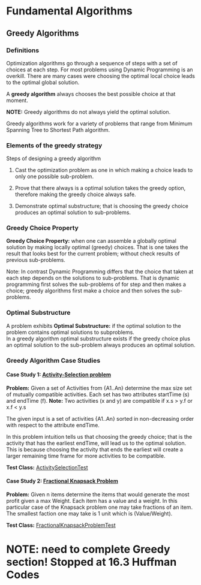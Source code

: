 # Fundamental Algorithms

## Greedy Algorithms

### Definitions

Optimization algorithms go through a sequence of steps with a set of choices at each step. For most problems using Dynamic 
Programming is an overkill. There are many cases were choosing the optimal local choice leads to the optimal global solution.
  
A **greedy algorithm** always chooses the best possible choice at that moment.
    
**NOTE:** Greedy algorithms do not always yield the optimal solution. 
     
Greedy algorithms work for a variety of problems that range from Minimum Spanning Tree to Shortest Path algorithm.

### Elements of the greedy strategy

Steps of designing a greedy algorithm

1) Cast the optimization problem as one in which making a choice leads to only one possible sub-problem.

2) Prove that there always is a optimal solution takes the greedy option, therefore making the greedy choice always safe.

3) Demonstrate optimal substructure; that is choosing the greedy choice produces an optimal solution to sub-problems. 

### Greedy Choice Property 
 
**Greedy Choice Property:** when one can assemble a globally optimal solution by making locally optimal (greedy) choices.
That is one takes the result that looks best for the current problem; without check results of previous sub-problems.

Note: In contrast Dynamic Programming differs that the choice that taken at each step depends on the solutions to
sub-problems. That is dynamic programming first solves the sub-problems of for step and then makes a choice; greedy 
algorithms first make a choice and then solves the sub-problems.

### Optimal Substructure

A problem exhibits **Optimal Substructure:** if the optimal solution to the problem contains optimal solutions to subproblems.  
In a greedy algorithm optimal substructure exists if the greedy choice plus an optimal solution to the sub-problem always produces an 
optimal solution.

### Greedy Algorithm Case Studies

#### Case Study 1: [Activity-Selection problem](https://github.com/matthewddiaz/Algorithms/blob/master/src/com/matthewddiaz/algorithms/greedyAlgorithms/ActivitySelection.java)
 
**Problem:** Given a set of Activities from {A1..An} determine the max size set of mutually compatible activities.
Each set has two attributes startTime (s) and endTime (f). **Note:** Two activities (x and y) are compatible if
x.s > y.f or x.f < y.s
     
The given input is a set of activities {A1..An} sorted in non-decreasing order with respect to the attribute endTime.
     
In this problem intuition tells us that choosing the greedy choice; that is the activity that has the earliest
endTime, will lead us to the optimal solution. This is because choosing the activity that ends the earliest will create
a larger remaining time frame for more activities to be compatible.

**Test Class:** [ActivitySelectionTest](https://github.com/matthewddiaz/Algorithms/blob/master/test/com/matthewddiaz/algorithms/greedyAlgorithms/ActivitySelectionTest.java)



#### Case Study 2: [Fractional Knapsack Problem](https://github.com/matthewddiaz/Algorithms/blob/master/src/com/matthewddiaz/algorithms/greedyAlgorithms/FractionalKnapsackProblem.java)

**Problem:** Given n items determine the items that would generate the most profit given a max Weight. Each item has a
value and a weight. In this particular case of the Knapsack problem one may take fractions of an item. The smallest faction
one may take is 1 unit which is (Value/Weight).

**Test Class:** [FractionalKnapsackProblemTest](https://github.com/matthewddiaz/Algorithms/blob/master/test/com/matthewddiaz/algorithms/greedyAlgorithms/FractionalKnapsackProblemTest.java)

# NOTE: need to complete Greedy section! Stopped at 16.3 Huffman Codes
